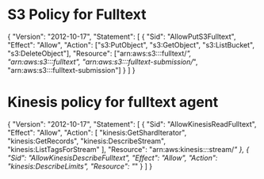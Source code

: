 

# S3 Policy for Fulltext

{
    "Version": "2012-10-17",
    "Statement": [
        {
            "Sid": "AllowPutS3Fulltext",
            "Effect": "Allow",
            "Action": ["s3:PutObject", "s3:GetObject", "s3:ListBucket", "s3:DeleteObject"],
            "Resource": ["arn:aws:s3:::fulltext/*", "arn:aws:s3:::fulltext", "arn:aws:s3:::fulltext-submission/*", "arn:aws:s3:::fulltext-submission"]
        }
    ]
}


# Kinesis policy for fulltext agent

{
    "Version": "2012-10-17",
    "Statement": [
        {
            "Sid": "AllowKinesisReadFulltext",
            "Effect": "Allow",
            "Action": [
                "kinesis:GetShardIterator",
                "kinesis:GetRecords",
                "kinesis:DescribeStream",
                "kinesis:ListTagsForStream"
            ],
            "Resource": "arn:aws:kinesis:*:*:stream/*"
        },
        {
            "Sid": "AllowKinesisDescribeFulltext",
            "Effect": "Allow",
            "Action": "kinesis:DescribeLimits",
            "Resource": "*"
        }
    ]
}
